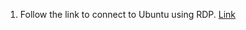  1) Follow the link to connect to Ubuntu using RDP. [Link](https://askubuntu.com/questions/592537/can-i-access-ubuntu-from-windows-remotely)
